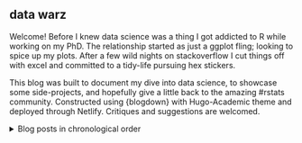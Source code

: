 ## data warz

Welcome! Before I knew data science was a thing I got addicted to R while working on my PhD. The relationship started as just a ggplot fling; looking to spice up my plots. After a few wild nights on stackoverflow I cut things off with excel and committed to a tidy-life pursuing hex stickers.

This blog was built to document my dive into data science, to showcase some side-projects, and hopefully give a little back to the amazing #rstats community. Constructed using {blogdown} with Hugo-Academic theme and deployed through Netlify.  Critiques and suggestions are welcomed.

<details>
  <summary>Blog posts in chronological order</summary>
  
<!-- toc -->
* **2021**
  - 2021/05 [📈️ Forecasting Daily Sales with Modeltime](https://github.com/TWarczak/data_warz/tree/master/content/post/2021-05-26-forecasting-daily-sales-w-modeltime)
  - 2021/08 [Predicting Bank Customer Churn using AWS SageMaker and XGBoost in Local RStudio](https://github.com/TWarczak/data_warz/tree/master/content/post/2021-08-01-sagemaker-r-xgb-churn)
<!-- tocstop -->

</details>
